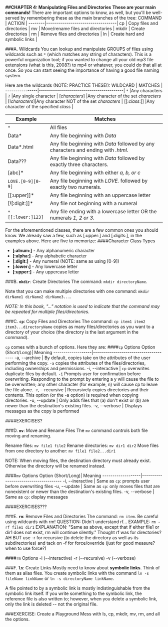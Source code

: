 **##CHAPTER 4: Manipulating Files and Directories**
**These are your main commands!** There are important options to know, as well, but you'll be well-served by remembering these as the main branches of the tree:
COMMAND | ACTION                            |
--------|-----------------------------------|
cp      | Copy files and directories        |
mv      | Move/rename files and directories |
mkdir   | Create directories                |
rm      | Remove files and directories      |
ln      | Create hard and symbolic links    |

###A. Wildcards
You can lookup and manipulate GROUPS of files using wildcards such as `*` (which matches any string of characters). This is a powerful organization tool; if you wanted to change all your old mp3 file extensions (what is this, 2008?) to mp4 or whatever, you could do that all at once. So you can start seeing the importance of having a good file naming system.

Here are the wildcards (NOTE: PRACTICE THESE!):
WILDCARD        | MATCHES                                  |
----------------|------------------------------------------|
 `*`            |Any characters                            |
 `?`            |Any single character                      |
 [*characters*] |Any character of the set *characters*     |
 [!*characters*]|Any character NOT of the set *characters* |
 [[:*class*:]]  |Any character of the specified *class*    |

Example           | Matches
------------------|----------------------------------------
`*`               | All files
Data*             | Any file beginning with *Data*
Data*.html        | Any file beginning with *Data* followed by any characters and ending with *.html.*
Data???           | Any file beginning with *Data* followed by exactly three characters.
[abc]*            | Any file beginning with either *a, b, or c*
`LOVE.[0-9][0-9]` | Any file beginning with *LOVE.* followed by exactly two numerals.
[[:upper]]*       | Any file beginning with an uppercase letter
[![:digit:]]*     | Any file not beginning with a numeral
`*[[:lower:]123]` | Any file ending with a lowercase letter OR the numerals *1, 2 or 3.*

For the aforementioned classes, there are a few common ones you should know. We already saw a few, such as [:upper:] and [:digits:], in the examples above. Here are five to memorize:
####Character Class Types
  * **[:alnum:]** - Any alphanumeric character
  * **[:alpha:]** - Any alphabetic character
  * **[:digit:]** - Any numeral (NOTE: same as using [0-9])
  * **[:lower:]** - Any lowercase letter
  * **[:upper:]** - Any uppercase letter

###B. **`mkdir`**: Create Directories
The command: `mkdir directoryName`.

Note that you can make multiple directories with one command: `mkdir dirName1 dirName2 dirName3...`.

*NOTE: In this book, "..." notation is used to indicate that the command may be repeated for multiple files/directories*.

###C. **`cp`**: Copy Files and Directories
The command: `cp item1 item2 item3...directoryName` copies as many files/directories as you want to a directory of your choice (the directory is the last argument in the command).

`cp` comes with a bunch of options. Here they are:
####`cp` Options
Option (Short/Long)| Meaning
-------------------|--------------------------------------
-a, --archive      | By default, copies take on the attributes of the user performing the copy. `-a` copies the attributes of the files/directories, including ownerships and permissions.
-i, --interactive  | `cp` overwrites duplicate files by default. `-i` Prompts user for confirmation before overwriting. Responding to the prompt by entering a y will cause the file to be overwritten; any other character (for example, n) will cause cp to leave the file alone.
-r, --recursive    | Recursively copies directories and their contents. This option (or the -a option) is required when copying directories.
-u, --update       | Only adds files that (a) don't exist or (b) are newer than the destination's existing files.
-v, --verbose      | Displays messages as the copy is performed

####EXERCISES?


###D. **`mv`**: Move and Rename Files
The `mv` command controls both file moving and renaming.

Rename files: `mv file1 file2`
Rename directories: `mv dir1 dir2`
Move files from one directory to another: `mv file1 file2...dir1`

NOTE: When moving files, the destination directory must already exist. Otherwise the directory will be renamed instead.

####`mv` Options
Option (Short/Long)| Meaning
-------------------|--------------------------------------
-i, --ineractive   | Same as `cp`: prompts user before overwriting files
-u, --update       | Same as `cp`: only moves files that are nonexistent or newer than the destination's existing files.
-v, --verbose      | Same as `cp`: display messages

####EXERCISES???

###E. **`rm`**: Remove Files and Directories
The command: `rm item`. Be careful using wildcards with rm!
QUESTION: Didn't understand rf...
EXAMPLE: `rm -rf file1 dir1`
EXPLANATION: "Same as above, except that if either file1 or dir1 does not exist, rm will continue silently." Thought rf was for directories? AH BUT use -r for recursive (to delete the directory as well as its subdirectories) and tack on -f for force/override (just for good measure? when to use force?)

####`rm` Options
-i (--interactive)
-r (--recursive)
-v (--verbose)

###F. **`ln`**: Create Links
Mostly need to know about **symbolic links**. Think of them as alias files. You create symbolic links with the command `ln -s fileName linkName` or `ln -s directoryName linkName`.

A file pointed to by a symbolic link is mostly indistinguishable from the symbolic link itself. If you write something to the symbolic link, the reference file is also written to; however, when you delete a symbolic link, only the link is deleted -- not the original file.


###EXERCISE: Create a Playground
Mess with ls, cp, mkdir, mv, rm, and all the options.

